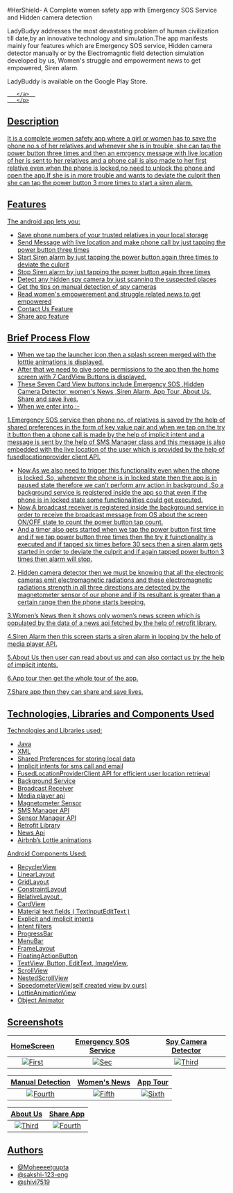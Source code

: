 #HerShield- A Complete women safety app with Emergency SOS Service and Hidden camera detection




LadyBudyy addresses the most devastating problem of human civilization till date,by an innovative technology and simulation.The app manifests mainly four features which are Emergency SOS service, Hidden camera detector manually or by the Electromagntic field detection simulation developed by us, Women's struggle and empowerment news to get empowered, Siren alarm.

LadyBuddy is available on the Google Play Store.

<p align="left">
<a href="https://play.google.com/store/apps/details?id=com.teamDroiders.ladybuddy">
  
       </a>  
       </p>


       
## Description
It is a complete women safety app where a girl or women has to save the phone no.s of her relatives,and whenever she is in trouble ,she can tap the power button three times and then an emrgency message with live location of her is sent to her relatives and a phone call is also made to her first relative even when the phone is locked,no need to unlock the phone and open the app.If she is in more trouble and wants to deviate the culprit then she can tap the power button 3 more times to start a siren alarm.

## Features

The android app lets you:
- Save phone numbers of your trusted relatives in your local storage
- Send Message with live location and make phone call by just tapping the power button three times
- Start Siren alarm by just tapping the power button again three times to deviate the culprit
- Stop Siren alarm by just tapping the power button again three times  
- Detect any hidden spy camera by just scanning the suspected places
- Get the tips on manual detection of spy cameras
- Read women's empowerement and struggle related news to get empowered
- Contact Us Feature 
- Share app feature 

## Brief Process Flow 

- When we tap the launcher icon,then a splash screen merged with the lotttie animations is displayed.
- After that we need to give some permissions to the app then  the home screen with 7 CardView Buttons is displayed.
- These Seven Card View buttons  include Emergency SOS ,Hidden Camera Detector, women's News ,Siren Alarm, App Tour, About Us, Share and save lives.
- When we enter into :-

1.Emergency SOS service then phone no. of relatives is saved by the help of shared preferences in the form of key value pair and when we tap on the try it button then a phone call is made by the help of implicit intent and a message is sent by the help of SMS Manager class and this message is also embedded with the live location of the user which is provided by the help of fusedlocationprovider client API.

- Now,As we also need to trigger this functionality even when the phone is locked .So, whenever the phone is in locked state then the app is in paused state therefore we can't perform any action in background .So a background service is registered inside the app so that even if the phone is in locked state some functionalities could get executed.
- Now,A broadcast receiver is registered inside the background service in order to receive the broadcast message from OS about the screen ON/OFF state to count the power button tap count.
- And a timer also gets started when we tap the power button first time and if we tap power button three times then the try it fuinctionality is executed and if tapped six times before 30 secs  then a siren alarm gets started in order to deviate the culprit and if again tapped power button 3 times then alarm will stop.

2. Hidden camera detector  then we must be knowing that all the electronic cameras emit electromagnetic radiations and these electromagnetic radiations strength in all three directions are detected by the magnetometer sensor of our phone and if its resultant is greater than a certain range then the phone starts beeping.

3.Women’s News then it shows  only women’s news screen  which is populated by the data of a news api fetched by the help of retrofit library.

4.Siren Alarm then this screen starts a siren alarm in looping by the help of media player API.

5.About Us then user can read about us and can also contact us by the help of implicit intents.

6.App tour then get the whole tour of the app.

7.Share app then they can share and save lives.

## Technologies, Libraries and Components Used
Technologies and Libraries used:
- Java 
- XML
- Shared Preferences for storing local data
- Implicit intents for sms,call and email
- FusedLocationProviderClient API for efficient user location retrieval
- Background Service 
- Broadcast Receiver
- Media player api 
- Magnetometer Sensor
- SMS Manager API
- Sensor Manager API
- Retrofit Library
- News Api 
- Airbnb’s Lottie animations 


Android Components Used:
- RecyclerView
- LinearLayout 
- GridLayout 
- ConstraintLayout 
- RelativeLayout , 
- CardView 
- Material text fields ( TextInputEditText ) 
- Explicit and implicit intents 
- Intent filters 
- ProgressBar 
- MenuBar
- FrameLayout 
- FloatingActionButton 
- TextView, Button, EditText, ImageView, 
- ScrollView 
- NestedScrollView 
- SpeedometerView(self created view by ours) 
- LottieAnimationView
- Object Animator

## Screenshots

| HomeScreen | Emergency SOS Service  | Spy Camera Detector |
|:-:|:-:|:-:|
| ![First](https://user-images.githubusercontent.com/57634381/132382299-b1df131f-29f7-4b0d-b82b-f5579b200991.jpeg) | ![Sec](https://user-images.githubusercontent.com/57634381/132382430-823a704a-0481-447d-b6c6-4cc5636efc66.jpeg) | ![Third](https://user-images.githubusercontent.com/57634381/132382545-5e5b1248-4a60-4512-b925-922e5d11cda3.jpeg)

| Manual Detection | Women's News | App Tour |
|:-:|:-:|:-:|
|![Fourth](https://user-images.githubusercontent.com/57634381/132382643-be8854ba-ad53-4681-81b0-1a73c262df05.jpeg) | ![Fifth](https://user-images.githubusercontent.com/57634381/132382751-a2d06419-bce4-4399-b2d4-1c29d4d7667e.jpeg) | ![Sixth](https://user-images.githubusercontent.com/57634381/132382829-6658351b-5b56-4e44-ad04-fc94d51b1dfa.jpeg) |

| About Us | Share App |
|:-:|:-:|
| ![Third](https://user-images.githubusercontent.com/57634381/132382911-36f99188-3ae2-4fe7-b735-6b39ee3fe363.jpeg) | ![Fourth](https://user-images.githubusercontent.com/57634381/132383019-508dc1dd-39bf-4c79-9bb6-6725f18d9864.jpeg) |

## Authors

- [@Moheeeetgupta](https://github.com/Moheeeetgupta)
- [@sakshi-123-eng](https://github.com/sakshi-123-eng)
- [@shivi7519](https://github.com/shivi7519)


